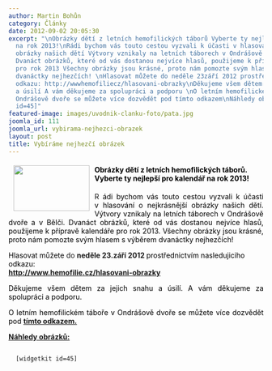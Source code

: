 ```yaml
---
author: Martin Bohůn
category: Články
date: 2012-09-02 20:05:30
excerpt: "\nObrázky dětí z letních hemofilických táborů Vyberte ty nejlepší pro kalendář
  na rok 2013!\nRádi bychom vás touto cestou vyzvali k účasti v hlasování o nejkrásnější
  obrázky našich dětí Výtvory vznikaly na letních táborech v Ondrášově dvoře a v Bělči
  Dvanáct obrázků, které od vás dostanou nejvíce hlasů, použijeme k přípravě kalendáře
  pro rok 2013 Všechny obrázky jsou krásné, proto nám pomozte svým hlasem s výběrem
  dvanáctky nejhezčích! \nHlasovat můžete do neděle 23září 2012 prostřednictvím nasledujiciho
  odkazu: http://wwwhemofiliecz/hlasovani-obrazky\nDěkujeme všem dětem za jejich snahu
  a úsilí A vám děkujeme za spolupráci a podporu \nO letním hemofilickém táboře v
  Ondrášově dvoře se můžete více dozvědět pod tímto odkazem\nNáhledy obrázků:\n[widgetkit
  id=45]"
featured-image: images/uvodnik-clanku-foto/pata.jpg
joomla_id: 111
joomla_url: vybirama-nejhezci-obrazek
layout: post
title: Vybíráme nejhezčí obrázek
---
```


<h4>
 <img border="0" height="90" src="{{ site.baseurl }}/images/uvodnik-clanku-foto/pata.jpg" style="float: left; margin-left: 10px; margin-right: 10px;" width="150"/>
</h4>
<h4>
 <span style="color: #000000;">
  Obrázky dětí z letních hemofilických táborů. Vyberte ty nejlepší pro kalendář na rok 2013!
 </span>
</h4>
<p style="text-align: justify;">
 R
 <span style="color: #000000;">
  ádi bychom vás touto cestou vyzvali k účasti v hlasování o nejkrásnější obrázky našich dětí. Výtvory vznikaly na letních táborech v Ondrášově dvoře a v Bělči. Dvanáct obrázků, které od vás dostanou nejvíce hlasů, použijeme k přípravě kalendáře pro rok 2013. Všechny obrázky jsou krásné, proto nám pomozte svým hlasem s výběrem dvanáctky nejhezčích!
 </span>
</p>
<p>
 <span style="color: #000000;">
  Hlasovat můžete
 </span>
 do
 <strong>
  neděle 23.září 2012
 </strong>
 <span style="color: #000000;">
  prostřednictvím nasledujiciho odkazu:
 </span>
 <strong>
  <a href="http://www.hemofilie.cz/hlasovani-obrazky">
   <br/>
   http://www.hemofilie.cz/hlasovani-obrazky
  </a>
 </strong>
</p>
<p style="text-align: justify;">
 <span style="color: #000000;">
  Děkujeme všem dětem za jejich snahu a úsilí. A vám děkujeme za spolupráci a podporu.
 </span>
</p>
<p style="text-align: justify;">
 <span style="color: #000000;">
  O letním hemofilickém táboře v Ondrášově dvoře se můžete více dozvědět pod
 </span>
 <a href="index.php/akce-seznam/12-akce1/104-ondrasuv-dvur-zil-olympiadou" target="_blank" title="Ondrášův dvůr žil olympiádou">
  <strong>
   tímto odkazem.
  </strong>
  <span style="color: #000000;">
   <br/>
  </span>
 </a>
</p>
<p>
 <strong>
  <span style="text-decoration: underline;">
   Náhledy obrázků:
  </span>
 </strong>
 <span style="color: #000000;">
  <br/>
 </span>
</p>
<p>
 <code>
  [widgetkit id=45]
 </code>
</p>